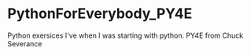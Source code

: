 # PythonForEverybody_PY4E
Python exersices I've when I was starting with python. PY4E from Chuck Severance  
